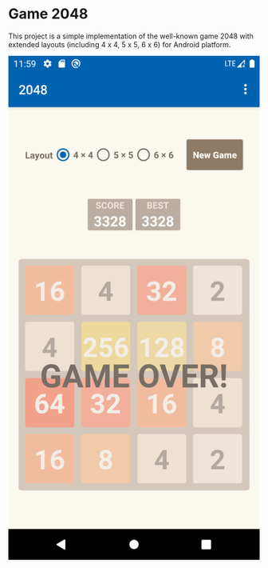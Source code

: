 # Game 2048

This project is a simple implementation of the well-known game 2048 with extended layouts (including 4 x 4, 5 x 5, 6 x 6) for Android platform.

![image](screenshots/game.png)